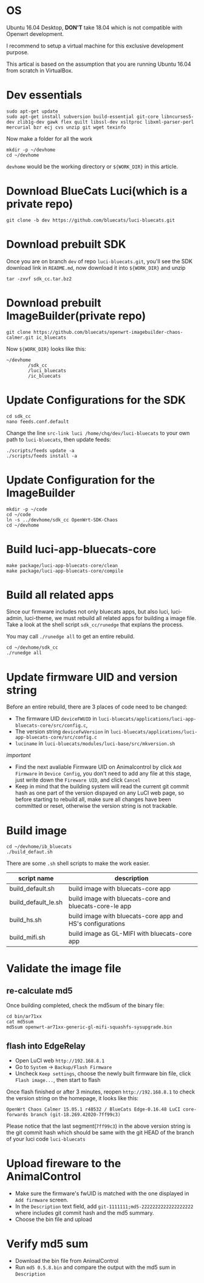 # OS
Ubuntu 16.04 Desktop, **DON'T** take 18.04 which is not compatible with Openwrt development.

I recommend to setup a virtual machine for this exclusive development purpose.

This artical is based on the assumption that you are running Ubuntu 16.04 from scratch in VirtualBox.

# Dev essentials
```
sudo apt-get update
sudo apt-get install subversion build-essential git-core libncurses5-dev zlib1g-dev gawk flex quilt libssl-dev xsltproc libxml-parser-perl mercurial bzr ecj cvs unzip git wget texinfo
```
Now make a folder for all the work
```
mkdir -p ~/devhome
cd ~/devhome
```
`devhome` would be the working directory or `${WORK_DIR}` in this article. 

# Download BlueCats Luci(which is a private repo)
```
git clone -b dev https://github.com/bluecats/luci-bluecats.git
```

# Download prebuilt SDK
Once you are on branch `dev` of repo `luci-bluecats.git`, you'll see the SDK download link in `README.md`, now download it into `${WORK_DIR}` and unzip
```
tar -zxvf sdk_cc.tar.bz2
```

# Download prebuilt ImageBuilder(private repo)
```
git clone https://github.com/bluecats/openwrt-imagebuilder-chaos-calmer.git ic_bluecats
```

Now `${WORK_DIR}` looks like this:
```
~/devhome 
        /sdk_cc 
        /luci_bluecats 
        /ic_bluecats 
```

# Update Configurations for the SDK
```
cd sdk_cc
nano feeds.conf.default
```
Change the line `src-link luci /home/chq/dev/luci-bluecats` to your own path to `luci-bluecats`, then update feeds:
```
./scripts/feeds update -a
./scripts/feeds install -a
```

# Update Configuration for the ImageBuilder
```
mkdir -p ~/code
cd ~/code
ln -s ../devhome/sdk_cc OpenWrt-SDK-Chaos
cd ~/devhome
```

# Build luci-app-bluecats-core
```
make package/luci-app-bluecats-core/clean
make package/luci-app-bluecats-core/compile
```

# Build all related apps
Since our firmware includes not only bluecats apps, but also luci, luci-admin, luci-theme, we must rebuild all related apps for building a image file.
Take a look at the shell script `sdk_cc/runedge` that explans the process.

You may call `./runedge all` to get an entire rebuild.
```
cd ~/devhome/sdk_cc
./runedge all
```

# Update firmware UID and version string
Before an entire rebuild, there are 3 places of code need to be changed:

 - The firmware UID `deviceFWUID` in `luci-bluecats/applications/luci-app-bluecats-core/src/config.c`, 
 - The version string `deviceFwVersion` in `luci-bluecats/applications/luci-app-bluecats-core/src/config.c`
 - `luciname` in `luci-bluecats/modules/luci-base/src/mkversion.sh`

*important*
- Find the next avaliable Firmware UID on Animalcontrol by click `Add Firmware` in `Device Config`, you don't need to add any file at this stage, just write down the `Fireware UID`, and click `Cancel`
- Keep in mind that the building system will read the current git commit hash as one part of the version dispayed on any LuCI web page, so before starting to rebuild all, make sure all changes have been committed or reset, otherwise the version string is not trackable.

# Build image
```
cd ~/devhome/ib_bluecats
./build_defaut.sh
```
There are some `.sh` shell scripts to make the work easier.

| script name | description |
| ----------- | ----------- |
|build_default.sh|build image with bluecats-core app|
|build_default_le.sh|build image with bluecats-core and bluecats-core-le app|
|build_hs.sh|build image with bluecats-core app and HS's configurations|
build_mifi.sh|build image as GL-MIFI with bluecats-core app|

# Validate the image file
## re-calculate md5
Once building completed, check the md5sum of the binary file:
```
cd bin/ar71xx
cat md5sum
md5sum openwrt-ar71xx-generic-gl-mifi-squashfs-sysupgrade.bin
```

## flash into EdgeRelay
 - Open LuCI web `http://192.168.8.1`
 - Go to `System` -> `Backup/Flash Firmware`
 - Uncheck `Keep settings`, choose the newly built firmware bin file, click `Flash image...`, then start to flash
 
Once flash finished or after 3 minutes, reopen `http://192.168.8.1` to check the version string on the homepage, it looks like this:
```
OpenWrt Chaos Calmer 15.05.1 r48532 / BlueCats Edge-0.16.48 LuCI core-forwards branch (git-18.269.42020-7ff99c3)
```
Please notice that the last segment(`7ff99c3`) in the above version string is the git commit hash which should be same with the git HEAD of the branch of your luci code `luci-bluecats`

# Upload fireware to the AnimalControl
 - Make sure the firmware's fwUID is matched with the one displayed in `Add firmware` screen.
 - In the `Description` text field, add `git-1111111;md5-2222222222222222222` where includes git commit hash and the md5 summary.
 - Choose the bin file and upload
 
 # Verify md5 sum
  - Download the bin file from AnimalControl
  - Run `md5 0.5.8.bin` and compare the output with the md5 sum in `Description`

